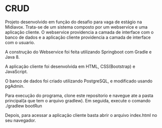 # CRUD
 Projeto desenvolvido em função do desafio para vaga de estágio na Midiavox. Trata-se de um sistema composto por um webservice e uma aplicação cliente. O webservice providencia a camada de interface com o banco de dados e a aplicação cliente providencia a camada de interface com o usuario.

A construção do Webservice foi feita utilizando Springboot com Gradle e Java 8.

A aplicação cliente foi desenvolvida em HTML, CSS(Bootstrap) e JavaScript.

O banco de dados foi criado utilizando PostgreSQL, e modificado usando pgAdmin.

Para execução do programa, clone este repositorio e navegue ate a pasta principal(a que tem o arquivo gradlew). Em seguida, execute o comando ./gradlew bootRun

Depois, para acessar a aplicação cliente basta abrir o arquivo index.html no seu navegador.

